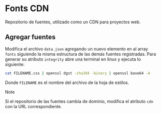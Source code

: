 # Fonts CDN

Repositorio de fuentes, utilizado como un CDN para proyectos web.

## Agregar fuentes

Modifica el archivo `data.json` agregando un nuevo elemento en al array `fonts` siguiendo la misma estructura de las demás fuentes registradas. Para generar su atributo `integrity` abre una terminal en linux y ejecuta lo siguiente:

```bash
cat FILENAME.css | openssl dgst -sha384 -binary | openssl base64 -A
```

Donde `FILENAME` es el nombre del archivo de la hoja de estilos.

>[!NOTE]
>Si el repositorio de las fuentes cambia de dominio, modifica el atributo `cdn` con la URL correspondiente.
